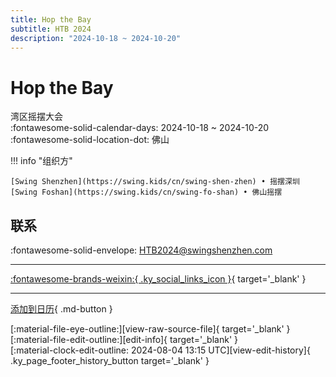 ```yaml
---
title: Hop the Bay
subtitle: HTB 2024
description: "2024-10-18 ~ 2024-10-20"
---
```


# Hop the Bay 

湾区摇摆大会  
:fontawesome-solid-calendar-days: 2024-10-18 ~ 2024-10-20  
:fontawesome-solid-location-dot: 佛山  

!!! info "组织方"

    [Swing Shenzhen](https://swing.kids/cn/swing-shen-zhen) • 摇摆深圳  
    [Swing Foshan](https://swing.kids/cn/swing-fo-shan) • 佛山摇摆  

## 联系

:fontawesome-solid-envelope: <HTB2024@swingshenzhen.com>  

---

 [:fontawesome-brands-weixin:{ .ky_social_links_icon }](https://mp.weixin.qq.com/s/_egVTPEE4d1BAYUSSof6XA){ target='_blank' }

---

[添加到日历](https://swing.news/ics/zh-Hans/2024/cn/hop-the-bay-2024.ics){ .md-button }

<div class="ky_page_footer" markdown>
<div class="ky_page_footer_trailing" markdown="span">
[:material-file-eye-outline:][view-raw-source-file]{ target='_blank' }
[:material-file-edit-outline:][edit-info]{ target='_blank' }
</div>
<div class="ky_page_footer_leading" markdown="span">
[:material-clock-edit-outline: 2024-08-04 13:15 UTC][view-edit-history]{ .ky_page_footer_history_button target='_blank' }
</div>
</div>

[view-raw-source-file]: https://github.com/swingdance/events/blob/main/2024/cn/hop-the-bay-2024.json "查看原始源文件"
[edit-info]: https://github.com/swingdance/events/issues/new?assignees=&labels=update+event&projects=&template=03-update_entity.yml&title=%5B2024%2Fcn%5D%20Hop%20the%20Bay&region=cn&year=2024&id=hop-the-bay-2024&name=Hop%20the%20Bay&org_id=swing-shen-zhen%2Cswing-fo-shan "编辑信息"

[view-edit-history]: https://github.com/swingdance/events/commits/main/2024/cn/hop-the-bay-2024.json "查看编辑历史"
